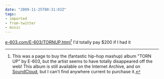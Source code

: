 ```yaml
---
date: "2009-11-25T00:31:03Z"
tags:
- imported
- from-twitter
- music
---
```

[e-603.com/E-603/TORNUP.html](https://web.archive.org/web/20180510220039/https://www.tornup.net/)[^1] I'd totally pay $200 if I had it

[^1]: This was a page to buy the (fantastic hip-hop mashup) album "TORN UP" by E-603, but the artist seems to have totally disappeared off the web! This album is still available on the Internet Archive, and on [SoundCloud](https://soundcloud.com/duncan-wierengo/sets/e-603-torn-up), but I can't find anywhere current to purchase it.

